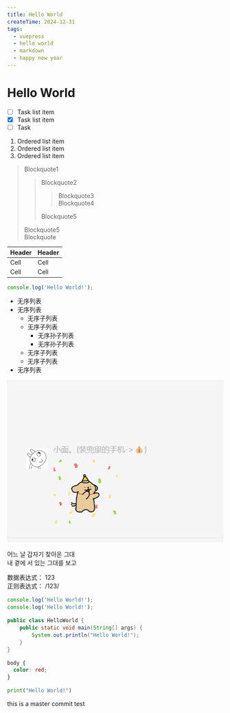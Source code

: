 ```yaml
---
title: Hello World
createTime: 2024-12-31
tags:
  - vuepress
  - hello world
  - markdown
  - happy new year
---
```


# Hello World

<!-- 这是一个Markdown中的HTML注释 -->

- [ ] Task list item
- [x] Task list item
- [ ] Task

1. Ordered list item
2. Ordered list item
3. Ordered list item

> Blockquote1
> > Blockquote2
> > > Blockquote3  
> > Blockquote4
> > 
> > Blockquote5
> 
> Blockquote5  
> Blockquote

| Header | Header |
| ------ | ------ |
| Cell   | Cell   |
| Cell   | Cell   |

```js
console.log('Hello World!');
```

- 无序列表
- 无序列表
  - 无序子列表
  - 无序子列表
    - 无序孙子列表
    - 无序孙子列表
  - 无序子列表
  - 无序子列表
- 无序列表

![img.png](../asset/temptest/img.png)


<!-- 写首韩语歌 请回答1988 -->

어느 날 갑자기 찾아온 그대   
내 곁에 서 있는 그대를 보고

数据表达式： 123  
正则表达式： /123/

```js
console.log('Hello World!');
console.log('Hello World!');
```

```java
public class HelloWorld {
    public static void main(String[] args) {
        System.out.println("Hello World!");
    }
}
```

```css
body {
  color: red;
}
```

```python
print("Hello World!")
```



this is a master commit test

